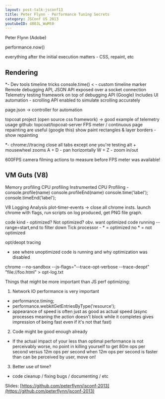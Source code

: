 ```yaml
---
layout: post-talk-jsconf13
title: Peter Flynn - Performance Tuning Secrets
category: JSConf US 2013
youtubeID: 480JL_WuMt0
---
```


Peter Flynn (Adobe)

performance.now()

everything after the initial execution matters - CSS, repaint, etc

Rendering
---

\*- Dev tools timeline tricks
console.time() < - custom timeline marker
Remote debugging API, JSON API exposed over a socket connection
Telemetry testing framework on top of debugging API (Google)
Includes UI automation - scrolling API enabled to simulate scrolling accurately

page.json -> controller for automation

topcoat project (open source css framework) -> good example of telemetry usage
github: topcoat/topcoat-server
FPS meter / continuous page repainting are useful (google this)
show paint rectangles & layer borders - show repainting

\*- chrome://tracing
close all tabs except one you're testing
alt + mousewheel zooms
A + D - pan horizontally
W + Z - zoom in/out

600FPS camera filming actions to measure before FPS meter was available!

VM Guts (V8)
---

Memory profiling
CPU profiling
Instrumented CPU Profiling - console.profile(name) console.profileEnd(name)
console.time('label'); console.timeEnd('label');

V8 Logging Analysis
plot-timer-events -> close all chrome insts. launch chrome with flags, run
scripts on log produced, get PNG file graph.

code kind - optimized? Not optimized? obv. want optimized code running
--range=start,end to filter down
Tick processor - * = optimized no * = not optimized

opt/deopt tracing
- see where unoptimized code is running and why optimization was disabled

chrome --no-sandbox --js-flags="--trace-opt-verbose --trace-deopt"
"file://foo.html" > opt-log.txt

Things that might be more important than JS perf optimizing:
1. Network IO performance is very important
- performance.timing;
- performance.webkitGetEntriesByType('resource');
- appearance of speed is often just as good as actual speed (async processes
  meaning the action doesn't block while it completes gives impression of being
  fast even if it's not that fast)

2. Code might be good enough already
- If the actual impact of your less than optimal performance is not perceivably
  worse, no point in killing yourself to get 80m ops per second versus 12m ops
  per second when 12m ops per second is faster than can be perceived by user,
  move on!

3. Better use of time?
- code cleanup / fixing bugs / documenting / etc

Slides: [https://github.com/peterflynn/jsconf-2013](https://github.com/peterflynn/jsconf-2013)
